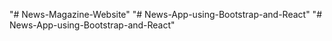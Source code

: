 "# News-Magazine-Website" 
"# News-App-using-Bootstrap-and-React" 
"# News-App-using-Bootstrap-and-React" 
